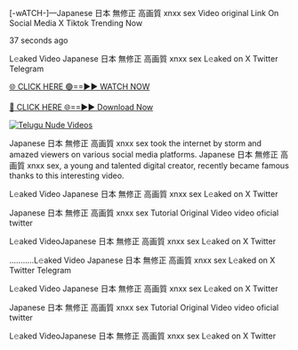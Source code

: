 [-wATCH-]—Japanese 日本 無修正 高画質 xnxx sex Video original Link On Social Media X Tiktok Trending Now


37 seconds ago

L𝚎aked Video Japanese 日本 無修正 高画質 xnxx sex L𝚎aked on X Twitter Telegram

[🌐 CLICK HERE 🟢==►► WATCH NOW](https://azvirallink.blogspot.com/2025/01/viral-video-new-year-2025.html)

[🔴 CLICK HERE 🌐==►► Download Now](https://azvirallink.blogspot.com/2025/01/viral-video-new-year-2025.html)

[![Telugu Nude Videos](https://i.imgur.com/6ooyjBv.gif)](https://azvirallink.blogspot.com/2025/01/viral-video-new-year-2025.html)

Japanese 日本 無修正 高画質 xnxx sex took the internet by storm and amazed viewers on various social media platforms. Japanese 日本 無修正 高画質 xnxx sex, a young and talented digital creator, recently became famous thanks to this interesting video.

L𝚎aked Video Japanese 日本 無修正 高画質 xnxx sex L𝚎aked on X Twitter

Japanese 日本 無修正 高画質 xnxx sex Tutorial Original Video video oficial twitter

L𝚎aked VideoJapanese 日本 無修正 高画質 xnxx sex L𝚎aked on X Twitter

...........L𝚎aked Video Japanese 日本 無修正 高画質 xnxx sex L𝚎aked on X Twitter Telegram

L𝚎aked Video Japanese 日本 無修正 高画質 xnxx sex L𝚎aked on X Twitter

Japanese 日本 無修正 高画質 xnxx sex Tutorial Original Video video oficial twitter

L𝚎aked VideoJapanese 日本 無修正 高画質 xnxx sex L𝚎aked on X Twitter
